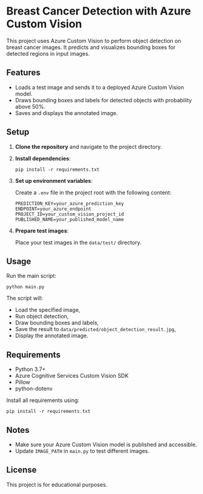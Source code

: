 # Breast Cancer Detection with Azure Custom Vision

This project uses Azure Custom Vision to perform object detection on breast cancer images. It predicts and visualizes bounding boxes for detected regions in input images.

## Features

- Loads a test image and sends it to a deployed Azure Custom Vision model.
- Draws bounding boxes and labels for detected objects with probability above 50%.
- Saves and displays the annotated image.

## Setup

1. **Clone the repository** and navigate to the project directory.

2. **Install dependencies**:
   ```
   pip install -r requirements.txt
   ```

3. **Set up environment variables**:

   Create a `.env` file in the project root with the following content:
   ```
   PREDICTION_KEY=your_azure_prediction_key
   ENDPOINT=your_azure_endpoint
   PROJECT_ID=your_custom_vision_project_id
   PUBLISHED_NAME=your_published_model_name
   ```

4. **Prepare test images**:

   Place your test images in the `data/test/` directory.

## Usage

Run the main script:
```
python main.py
```

The script will:
- Load the specified image,
- Run object detection,
- Draw bounding boxes and labels,
- Save the result to `data/predicted/object_detection_result.jpg`,
- Display the annotated image.

## Requirements

- Python 3.7+
- Azure Cognitive Services Custom Vision SDK
- Pillow
- python-dotenv

Install all requirements using:
```
pip install -r requirements.txt
```

## Notes

- Make sure your Azure Custom Vision model is published and accessible.
- Update `IMAGE_PATH` in `main.py` to test different images.

## License

This project is for educational purposes.
